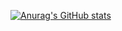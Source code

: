 [![Anurag's GitHub stats](https://github-readme-stats.vercel.app/api?username=gabrieldbn&show_icons=true)](https://github.com/gabrieldbn/github-readme-stats&show_icons=true)
